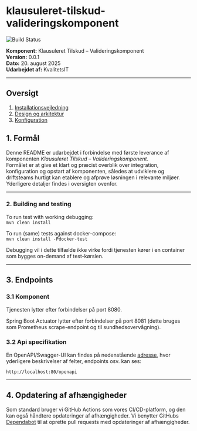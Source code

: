 # klausuleret-tilskud-valideringskomponent

![Build Status](https://github.com/KvalitetsIT/klausuleret-tilskud-valideringskomponent/workflows/CICD/badge.svg)

**Komponent:** Klausuleret Tilskud – Valideringskomponent  
**Version:** 0.0.1  
**Dato:** 20. august 2025  
**Udarbejdet af:** KvalitetsIT

---

## Oversigt 
1. [Installationsvejledning](./documentation/installationguide.md)
2. [Design og arkitektur](./documentation/design_and_architecture.md)
3. [Konfiguration](./documentation/configuration.md)

## 1. Formål

Denne README er udarbejdet i forbindelse med første leverance af komponenten *Klausuleret Tilskud –
Valideringskomponent*.  
Formålet er at give et klart og præcist overblik over integration, konfiguration og opstart af komponenten, således at
udviklere og driftsteams hurtigt kan etablere og afprøve løsningen i relevante miljøer. Yderligere detaljer findes i oversigten ovenfor.

---

### 2. Building and testing

To run test with working debugging:\
`mvn clean install`

To run (same) tests against docker-compose:\
`mvn clean install -Pdocker-test`

Debugging vil i dette tilfælde ikke virke fordi tjenesten kører i en container som bygges on-demand af test-kørslen.

---

## 3. Endpoints

### 3.1 Komponent

Tjenesten lytter efter forbindelser på port 8080.

Spring Boot Actuator lytter efter forbindelser på port 8081 (dette bruges som Prometheus scrape-endpoint og til
sundhedsovervågning).

### 3.2 Api specifikation

En OpenAPI/Swagger-UI kan findes på nedenstående
[adresse](http://localhost:80/openapi), hvor yderligere beskrivelser af felter, endpoints osv. kan ses:

```
http://localhost:80/openapi
```

---

## 4. Opdatering af afhængigheder
Som standard bruger vi GitHub Actions som vores CI/CD-platform, og den kan også håndtere opdateringer af afhængigheder. Vi benytter GitHubs [Dependabot](https://docs.github.com/en/code-security/dependabot/dependabot-version-updates/configuring-dependabot-version-updates)
til at oprette pull requests med opdateringer af afhængigheder.